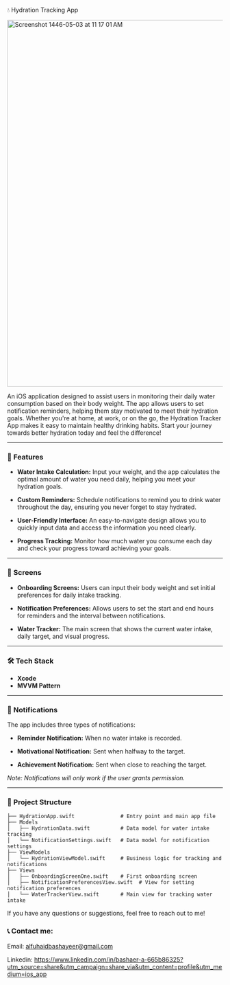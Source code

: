 💧 Hydration Tracking App

<img width="854" alt="Screenshot 1446-05-03 at 11 17 01 AM" src="https://github.com/user-attachments/assets/2c6db8c0-e28e-470a-9163-89da3cd31dd2">






An iOS application designed to assist users in monitoring their daily water consumption based on their body weight. The app allows users to set notification reminders, helping them stay motivated to meet their hydration goals. Whether you're at home, at work, or on the go, the Hydration Tracker App makes it easy to maintain healthy drinking habits. Start your journey towards better hydration today and feel the difference!

---

### 🚀 Features

- **Water Intake Calculation:** Input your weight, and the app calculates the optimal amount of water you need daily, helping you meet your hydration goals.
  
- **Custom Reminders:** Schedule notifications to remind you to drink water throughout the day, ensuring you never forget to stay hydrated.

- **User-Friendly Interface:** An easy-to-navigate design allows you to quickly input data and access the information you need clearly.

- **Progress Tracking:** Monitor how much water you consume each day and check your progress toward achieving your goals.

---

### 📱 Screens

- **Onboarding Screens:** Users can input their body weight and set initial preferences for daily intake tracking.
  
- **Notification Preferences:** Allows users to set the start and end hours for reminders and the interval between notifications.
  
- **Water Tracker:** The main screen that shows the current water intake, daily target, and visual progress.

---

### 🛠️ Tech Stack

- **Xcode**
- **MVVM Pattern**

---

### 🔔 Notifications

The app includes three types of notifications:

- **Reminder Notification:** When no water intake is recorded.
  
- **Motivational Notification:** Sent when halfway to the target.
  
- **Achievement Notification:** Sent when close to reaching the target.

*Note: Notifications will only work if the user grants permission.*

---

### 📂 Project Structure

```
├── HydrationApp.swift               # Entry point and main app file
├── Models
│   ├── HydrationData.swift          # Data model for water intake tracking
│   └── NotificationSettings.swift   # Data model for notification settings
├── ViewModels
│   └── HydrationViewModel.swift     # Business logic for tracking and notifications
├── Views
│   ├── OnboardingScreenOne.swift    # First onboarding screen
│   ├── NotificationPreferencesView.swift  # View for setting notification preferences
│   └── WaterTrackerView.swift       # Main view for tracking water intake
```
If you have any questions or suggestions, feel free to reach out to me!
### 📞 Contact me:
Email: alfuhaidbashayeer@gmail.com

Linkedin: https://www.linkedin.com/in/bashaer-a-665b86325?utm_source=share&utm_campaign=share_via&utm_content=profile&utm_medium=ios_app
